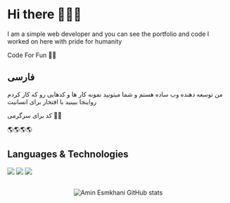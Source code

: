 # Hi there 👏🥳🤪

I am a simple web developer and you can see the portfolio and code I worked on here with pride for humanity

Code For Fun 🥳🤪


## فارسی
من توسعه دهنده وب ساده هستم و شما میتونید نمونه کار ها و کدهایی رو که کار کردم رواینجا ببینید با افتخار برای انسانیت

کد برای سرگرمی 🥳🤪


🌎🌎🌎🌎


## Languages & Technologies

[![](https://img.shields.io/badge/-php-777BB4?style=for-the-badge&logo=php&logoColor=white)](https://php.net)
[![](https://img.shields.io/badge/-laravel-FF2D20?style=for-the-badge&logo=laravel&logoColor=white)](https://laravel.com)
[![](https://img.shields.io/badge/-javascript-F7DF1E?style=for-the-badge&logo=javascript&logoColor=white)](#)


## 


<p align="center">
  <img src="https://github-readme-stats.vercel.app/api?username=aminesmkhani&show_icons=true&theme=monokai" alt="Amin Esmkhani GitHub stats" />
</p>
